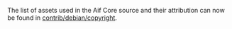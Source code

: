 The list of assets used in the Aif Core source and their attribution can now be found in [contrib/debian/copyright](../contrib/debian/copyright).
